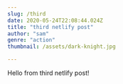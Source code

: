 ```yaml
---
slug: /third
date: 2020-05-24T22:08:44.024Z
title: "third netlify post"
author: "sam"
genre: "action"
thumbnail: /assets/dark-knight.jpg

---
```

Hello from third netlify post!
